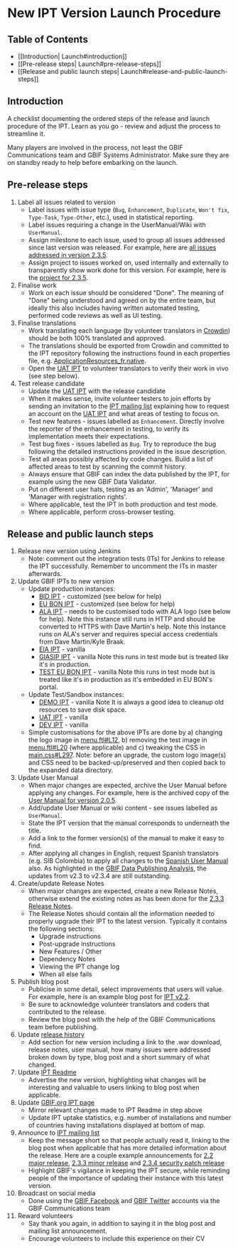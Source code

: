 # New IPT Version Launch Procedure

## Table of Contents
+ [[Introduction| Launch#introduction]]
+ [[Pre-release steps| Launch#pre-release-steps]]
+ [[Release and public launch steps| Launch#release-and-public-launch-steps]]

## Introduction

A checklist documenting the ordered steps of the release and launch procedure of the IPT. Learn as you go - review and adjust the process to streamline it. 

Many players are involved in the process, not least the GBIF Communications team and GBIF Systems Administrator. Make sure they are on standby ready to help before embarking on the launch. 

## Pre-release steps

1. Label all issues related to version
    * Label issues with issue type (`Bug`, `Enhancement`, `Duplicate`, `Won't fix`, `Type-Task`, `Type-Other`, etc.), used in statistical reporting.
    * Label issues requiring a change in the UserManual/Wiki with `UserManual`.
    * Assign milestone to each issue, used to group all issues addressed since last version was released. For example, here are [all issues addressed in version 2.3.5](https://github.com/gbif/ipt/issues?q=is%3Aissue+milestone%3A2.3.5+is%3Aclosed).
    * Assign project to issues worked on, used internally and externally to transparently show work done for this version. For example, here is the [project for 2.3.5](https://github.com/gbif/ipt/projects/4).
2. Finalise work
    * Work on each issue should be considered "Done". The meaning of "Done" being understood and agreed on by the entire team, but ideally this also includes having written automated testing, performed code reviews as well as UI testing.
3. Finalise translations 
    * Work translating each language (by volunteer translators in [Crowdin](https://crowdin.com/project/gbif-ipt)) should be both 100% translated and approved. 
    * The translations should be exported from Crowdin and committed to the IPT repository following the instructions found in each properties file, e.g. [ApplicationResources_fr.native](https://github.com/gbif/ipt/blob/master/src/main/resources/ApplicationResources_fr.native).
    * Open the [UAT IPT](https://ipt.gbif-uat.org/) to volunteer translators to verify their work in vivo (see step below). 
4. Test release candidate
    * Update the [UAT IPT](https://ipt.gbif-uat.org/) with the release candidate
    * When it makes sense, invite volunteer testers to join efforts by sending an invitation to the [IPT mailing list](https://lists.gbif.org/mailman/listinfo/ipt) explaining how to request an account on the [UAT IPT](https://ipt.gbif-uat.org/) and what areas of testing to focus on.    
    * Test new features - issues labelled as `Enhancement`. Directly involve the reporter of the enhancement in testing, to verify its implementation meets their expectations. 
    * Test bug fixes - issues labelled as `Bug`. Try to reproduce the bug following the detailed instructions provided in the issue description. 
    * Test all areas possibly affected by code changes. Build a list of affected areas to test by scanning the commit history.
    * Always ensure that GBIF can index the data published by the IPT, for example using the new GBIF Data Validator.
    * Put on different user hats, testing as an 'Admin', 'Manager' and 'Manager with registration rights'.
    * Where applicable, test the IPT in both production and test mode. 
    * Where applicable, perform cross-browser testing.

## Release and public launch steps 

1. Release new version using Jenkins
    * Note: comment out the integration tests (ITs) for Jenkins to release the IPT successfully. Remember to uncomment the ITs in master afterwards. 
2. Update GBIF IPTs to new version
    * Update production instances:
        * [BID IPT](https://cloud.gbif.org/bid) - customized (see below for help)
        * [EU BON IPT](https://cloud.gbif.org/eubon) - customized (see below for help)
        * [ALA IPT](http://ipt.ala.org.au/) - needs to be customised todo with ALA logo (see below for help). Note this instance still runs in HTTP and should be converted to HTTPS with Dave Martin's help. Note this instance runs on ALA's server and requires special access credentials from Dave Martin/Kyle Braak.
        * [EIA IPT](https://cloud.gbif.org/eia/) - vanilla
        * [GIASIP IPT](https://giasip.gbif.org) - vanilla Note this runs in test mode but is treated like it's in production.
        * [TEST EU BON IPT](http://eubon-ipt.gbif.org/) - vanilla Note this runs in test mode but is treated like it's in production as it's embedded in EU BON's portal.
    * Update Test/Sandbox instances:
        * [DEMO IPT](https://ipt.gbif.org/) - vanilla Note It is always a good idea to cleanup old resources to save disk space.
        * [UAT IPT](https://ipt.gbif-uat.org/) - vanilla
        * [DEV IPT](https://ipt.gbif-dev.org/) - vanilla
    * Simple customisations for the above IPTs are done by a) changing the logo image in [menu.ftl#L12](https://github.com/gbif/ipt/blob/master/src/main/webapp/WEB-INF/pages/inc/menu.ftl#L12), b) removing the test image in [menu.ftl#L20](https://github.com/gbif/ipt/blob/master/src/main/webapp/WEB-INF/pages/inc/menu.ftl#L20) (where applicable) and c) tweaking the CSS in [main.css#L297](https://github.com/gbif/ipt/blob/master/src/main/webapp/styles/main.css#L297). Note: before an upgrade, the custom logo image(s) and CSS need to be backed-up/preserved and then copied back to the expanded data directory. 
3. Update User Manual
    * When major changes are expected, archive the User Manual before applying any changes. For example, here is the archived copy of the [User Manual for version 2.0.5](https://github.com/gbif/ipt/wiki/IPTUserManualv205.wiki). 
    * Add/update User Manual or wiki content - see issues labelled as `UserManual`. 
    * State the IPT version that the manual corresponds to underneath the title. 
    * Add a link to the former version(s) of the manual to make it easy to find.
    * After applying all changes in English, request Spanish translators (e.g. SIB Colombia) to apply all changes to the [Spanish User Manual](https://github.com/gbif/ipt/wiki/IPT2ManualNotes_ES.wiki) also. As highlighted in the [GBIF Data Publishing Analysis](https://docs.google.com/document/d/1epPxmHeTsEoDGQwIPmBY5AdC2R_Cpm-5HlgEXL-FuBE/edit?usp=sharing), the updates from v2.3 to v2.3.4 are still outstanding.
4. Create/update Release Notes
    * When major changes are expected, create a new Release Notes, otherwise extend the existing notes as has been done for the [2.3.3 Release Notes](https://github.com/gbif/ipt/wiki/IPTReleaseNotes233.wiki).
    * The Release Notes should contain all the information needed to properly upgrade their IPT to the latest version. Typically it contains the following sections:
        * Upgrade instructions
        * Post-upgrade instructions
        * New Features / Other
        * Dependency Notes
        * Viewing the IPT change log
        * When all else fails
5. Publish blog post
    * Publicise in some detail, select improvements that users will value. For example, here is an example blog post for [IPT v2.2](http://gbif.blogspot.dk/2015/03/ipt-v22.html).
    * Be sure to acknowledge volunteer translators and coders that contributed to the release.
    * Review the blog post with the help of the GBIF Communications team before publishing. 
6. Update [release history](https://github.com/gbif/ipt/wiki/Releases)
    * Add section for new version including a link to the .war download, release notes, user manual, how many issues were addressed broken down by type, blog post and a short summary of what changed.  
7. Update [IPT Readme](https://github.com/gbif/ipt/blob/master/README.md)
    * Advertise the new version, highlighting what changes will be interesting and valuable to users linking to blog post when applicable.
8. Update [GBIF.org IPT page](https://www.gbif.org/ipt)
    * Mirror relevant changes made to IPT Readme in step above
    * Update IPT uptake statistics, e.g. number of installations and number of countries having installations displayed at bottom of map. 
9. Announce to [IPT mailing list](https://lists.gbif.org/mailman/listinfo/ipt)
    * Keep the message short so that people actually read it, linking to the blog post when applicable that has more detailed information about the release. Here are a couple example announcements for [2.2 major release](https://lists.gbif.org/pipermail/ipt/2015-March/000591.html), [2.3.3 minor release](https://lists.gbif.org/pipermail/ipt/2017-January/000666.html) and [2.3.4 security patch release](https://lists.gbif.org/pipermail/ipt/2017-March/000671.html) 
    * Highlight GBIF's vigilance in keeping the IPT secure, while reminding people of the importance of updating their instance with this latest version. 
10. Broadcast on social media
    * Done using the [GBIF Facebook](https://www.facebook.com/gbifnews) and [GBIF Twitter](https://twitter.com/GBIF) accounts via the GBIF Communications team
11. Reward volunteers
    * Say thank you again, in addition to saying it in the blog post and mailing list announcement.
    * Encourage volunteers to include this experience on their CV


